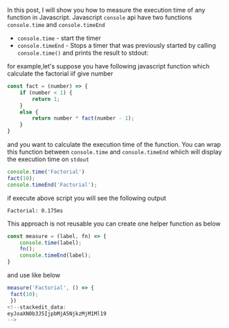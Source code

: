 In this post, I will show you how to measure the execution time of any function in Javascript.
Javascript `console` api have two functions `console.time` and `console.timeEnd`

 
 -  `console.time` -  start the timer
 -  `console.timeEnd` - Stops  a  timer  that  was  previously  started  by  calling  `console.time()`  and  prints  the  result  to  stdout:


for example,let's suppose you have following javascript function which calculate the factorial iif give number
``` javascript
const fact = (number) => {
    if (number < 1) {
        return 1;
    }
    else {
        return number * fact(number - 1);
    }
}
```
and you want to calculate the execution time of the function.
You can wrap this function between `console.time` and `console.timeEnd` whiich will display the execution time on `stdout`

``` javascript
console.time('Factorial')
fact(10);
console.timeEnd('Factorial');
```
if execute above script you will see the following output
```
Factorial: 0.175ms
```
This approach is not reusable you can create one helper function as below 

``` javascript
const measure = (label, fn) => {
    console.time(label);
    fn();
    console.timeEnd(label);
}
```

and use like below
``` javascript
measure('Factorial', () => {    
 fact(10);
 })
<!--stackedit_data:
eyJoaXN0b3J5IjpbMjA5NjkzMjM1Ml19
-->